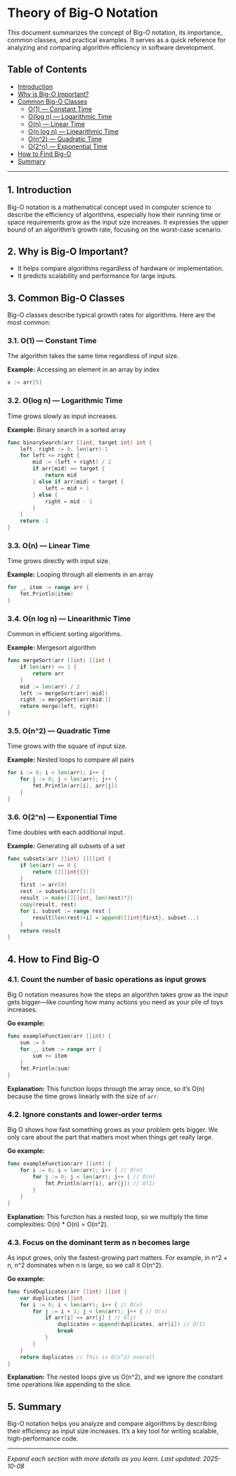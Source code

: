 
# Theory of Big-O Notation

This document summarizes the concept of Big-O notation, its importance, common classes, and practical examples. It serves as a quick reference for analyzing and comparing algorithm efficiency in software development.

## Table of Contents

- [Introduction](#1-introduction)
- [Why is Big-O Important?](#2-why-is-big-o-important)
- [Common Big-O Classes](#3-common-big-o-classes)
  - [O(1) — Constant Time](#31-o1--constant-time)
  - [O(log n) — Logarithmic Time](#32-olog-n--logarithmic-time)
  - [O(n) — Linear Time](#33-on--linear-time)
  - [O(n log n) — Linearithmic Time](#34-on-log-n--linearithmic-time)
  - [O(n^2) — Quadratic Time](#35-on2--quadratic-time)
  - [O(2^n) — Exponential Time](#36-o2n--exponential-time)
- [How to Find Big-O](#4-how-to-find-big-o)
- [Summary](#5-summary)

---

## 1. Introduction

Big-O notation is a mathematical concept used in computer science to describe the efficiency of algorithms, especially how their running time or space requirements grow as the input size increases. It expresses the upper bound of an algorithm’s growth rate, focusing on the worst-case scenario.

## 2. Why is Big-O Important?

- It helps compare algorithms regardless of hardware or implementation.
- It predicts scalability and performance for large inputs.

## 3. Common Big-O Classes

Big-O classes describe typical growth rates for algorithms. Here are the most common:

### 3.1. O(1) — Constant Time

The algorithm takes the same time regardless of input size.

**Example:** Accessing an element in an array by index

```go
x := arr[5]
```

### 3.2. O(log n) — Logarithmic Time

Time grows slowly as input increases.

**Example:** Binary search in a sorted array

```go
func binarySearch(arr []int, target int) int {
    left, right := 0, len(arr)-1
    for left <= right {
        mid := (left + right) / 2
        if arr[mid] == target {
            return mid
        } else if arr[mid] < target {
            left = mid + 1
        } else {
            right = mid - 1
        }
    }
    return -1
}
```

### 3.3. O(n) — Linear Time

Time grows directly with input size.

**Example:** Looping through all elements in an array

```go
for _, item := range arr {
    fmt.Println(item)
}
```

### 3.4. O(n log n) — Linearithmic Time

Common in efficient sorting algorithms.

**Example:** Mergesort algorithm

```go
func mergeSort(arr []int) []int {
    if len(arr) <= 1 {
        return arr
    }
    mid := len(arr) / 2
    left := mergeSort(arr[:mid])
    right := mergeSort(arr[mid:])
    return merge(left, right)
}
```

### 3.5. O(n^2) — Quadratic Time

Time grows with the square of input size.

**Example:** Nested loops to compare all pairs

```go
for i := 0; i < len(arr); i++ {
    for j := 0; j < len(arr); j++ {
        fmt.Println(arr[i], arr[j])
    }
}
```

### 3.6. O(2^n) — Exponential Time

Time doubles with each additional input.

**Example:** Generating all subsets of a set

```go
func subsets(arr []int) [][]int {
    if len(arr) == 0 {
        return [][]int{{}}
    }
    first := arr[0]
    rest := subsets(arr[1:])
    result := make([][]int, len(rest)*2)
    copy(result, rest)
    for i, subset := range rest {
        result[len(rest)+i] = append([]int{first}, subset...)
    }
    return result
}
```

## 4. How to Find Big-O

### 4.1. Count the number of basic operations as input grows

Big O notation measures how the steps an algorithm takes grow as the input gets bigger—like counting how many actions you need as your pile of toys increases.

**Go example:**

```go
func exampleFunction(arr []int) {
    sum := 0
    for _, item := range arr {
        sum += item
    }
    fmt.Println(sum)
}
```

**Explanation:** This function loops through the array once, so it’s O(n) because the time grows linearly with the size of `arr`.

### 4.2. Ignore constants and lower-order terms

Big O shows how fast something grows as your problem gets bigger. We only care about the part that matters most when things get really large.

**Go example:**

```go
func exampleFunction(arr []int) {
    for i := 0; i < len(arr); i++ { // O(n)
        for j := 0; j < len(arr); j++ { // O(n)
            fmt.Println(arr[i], arr[j]) // O(1)
        }
    }
}
```

**Explanation:** This function has a nested loop, so we multiply the time complexities: O(n) * O(n) = O(n^2).

### 4.3. Focus on the dominant term as n becomes large

As input grows, only the fastest-growing part matters. For example, in n^2 + n, n^2 dominates when n is large, so we call it O(n^2).

**Go example:**

```go
func findDuplicates(arr []int) []int {
    var duplicates []int
    for i := 0; i < len(arr); i++ { // O(n)
        for j := i + 1; j < len(arr); j++ { // O(n)
            if arr[i] == arr[j] { // O(1)
                duplicates = append(duplicates, arr[i]) // O(1)
                break
            }
        }
    }
    return duplicates // This is O(n^2) overall
}
```

**Explanation:** The nested loops give us O(n^2), and we ignore the constant time operations like appending to the slice.

## 5. Summary

Big-O notation helps you analyze and compare algorithms by describing their efficiency as input size increases. It’s a key tool for writing scalable, high-performance code.

---

*Expand each section with more details as you learn.*
*Last updated: 2025-10-08*
